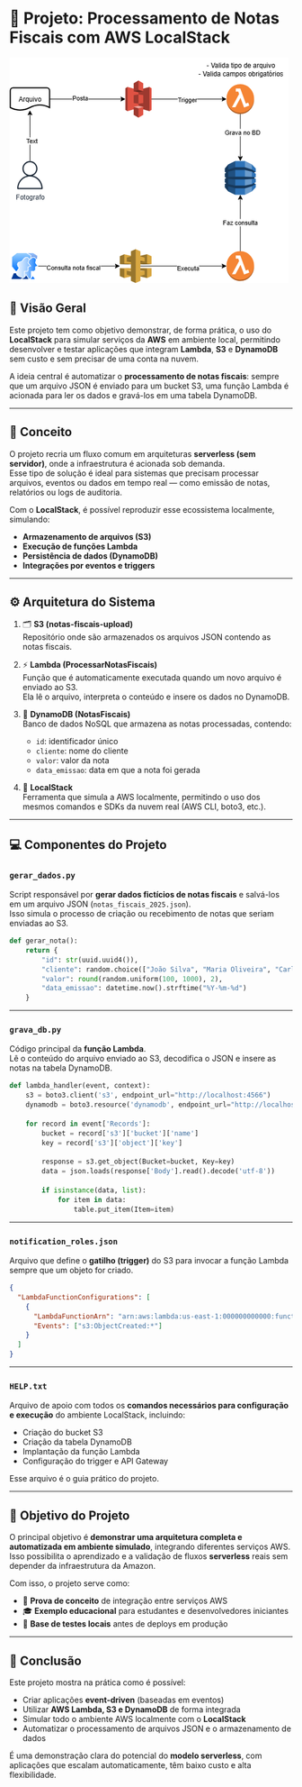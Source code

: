 # 🧾 Projeto: Processamento de Notas Fiscais com AWS LocalStack

![Arquitetura do Projeto](https://raw.githubusercontent.com/LarissaRodrigues99/test-localstack/refs/heads/main/image/s3Lambida.png)

## 📖 Visão Geral

Este projeto tem como objetivo demonstrar, de forma prática, o uso do **LocalStack** para simular serviços da **AWS** em ambiente local, permitindo desenvolver e testar aplicações que integram **Lambda**, **S3** e **DynamoDB** sem custo e sem precisar de uma conta na nuvem.  

A ideia central é automatizar o **processamento de notas fiscais**: sempre que um arquivo JSON é enviado para um bucket S3, uma função Lambda é acionada para ler os dados e gravá-los em uma tabela DynamoDB.

---

## 🧠 Conceito

O projeto recria um fluxo comum em arquiteturas **serverless (sem servidor)**, onde a infraestrutura é acionada sob demanda.  
Esse tipo de solução é ideal para sistemas que precisam processar arquivos, eventos ou dados em tempo real — como emissão de notas, relatórios ou logs de auditoria.

Com o **LocalStack**, é possível reproduzir esse ecossistema localmente, simulando:
- **Armazenamento de arquivos (S3)**
- **Execução de funções Lambda**
- **Persistência de dados (DynamoDB)**
- **Integrações por eventos e triggers**

---

## ⚙️ Arquitetura do Sistema

1. 🗂️ **S3 (notas-fiscais-upload)**  
   Repositório onde são armazenados os arquivos JSON contendo as notas fiscais.

2. ⚡ **Lambda (ProcessarNotasFiscais)**  
   Função que é automaticamente executada quando um novo arquivo é enviado ao S3.  
   Ela lê o arquivo, interpreta o conteúdo e insere os dados no DynamoDB.

3. 💾 **DynamoDB (NotasFiscais)**  
   Banco de dados NoSQL que armazena as notas processadas, contendo:
   - `id`: identificador único  
   - `cliente`: nome do cliente  
   - `valor`: valor da nota  
   - `data_emissao`: data em que a nota foi gerada  

4. 🧱 **LocalStack**  
   Ferramenta que simula a AWS localmente, permitindo o uso dos mesmos comandos e SDKs da nuvem real (AWS CLI, boto3, etc.).  

---

## 💻 Componentes do Projeto

### `gerar_dados.py`
Script responsável por **gerar dados fictícios de notas fiscais** e salvá-los em um arquivo JSON (`notas_fiscais_2025.json`).  
Isso simula o processo de criação ou recebimento de notas que seriam enviadas ao S3.  

```python
def gerar_nota():
    return {
        "id": str(uuid.uuid4()),
        "cliente": random.choice(["João Silva", "Maria Oliveira", "Carlos Souza", "Ana Santos"]),
        "valor": round(random.uniform(100, 1000), 2),
        "data_emissao": datetime.now().strftime("%Y-%m-%d")
    }
```

---

### `grava_db.py`
Código principal da **função Lambda**.  
Lê o conteúdo do arquivo enviado ao S3, decodifica o JSON e insere as notas na tabela DynamoDB.

```python
def lambda_handler(event, context):
    s3 = boto3.client('s3', endpoint_url="http://localhost:4566")
    dynamodb = boto3.resource('dynamodb', endpoint_url="http://localhost:4566")

    for record in event['Records']:
        bucket = record['s3']['bucket']['name']
        key = record['s3']['object']['key']

        response = s3.get_object(Bucket=bucket, Key=key)
        data = json.loads(response['Body'].read().decode('utf-8'))

        if isinstance(data, list):
            for item in data:
                table.put_item(Item=item)
```

---

### `notification_roles.json`
Arquivo que define o **gatilho (trigger)** do S3 para invocar a função Lambda sempre que um objeto for criado.

```json
{
  "LambdaFunctionConfigurations": [
    {
      "LambdaFunctionArn": "arn:aws:lambda:us-east-1:000000000000:function:ProcessarNotasFiscais",
      "Events": ["s3:ObjectCreated:*"]
    }
  ]
}
```

---

### `HELP.txt`
Arquivo de apoio com todos os **comandos necessários para configuração e execução** do ambiente LocalStack, incluindo:
- Criação do bucket S3  
- Criação da tabela DynamoDB  
- Implantação da função Lambda  
- Configuração do trigger e API Gateway  

Esse arquivo é o guia prático do projeto.

---

## 🎯 Objetivo do Projeto

O principal objetivo é **demonstrar uma arquitetura completa e automatizada em ambiente simulado**, integrando diferentes serviços AWS.  
Isso possibilita o aprendizado e a validação de fluxos **serverless** reais sem depender da infraestrutura da Amazon.

Com isso, o projeto serve como:
- 🧩 **Prova de conceito** de integração entre serviços AWS  
- 🎓 **Exemplo educacional** para estudantes e desenvolvedores iniciantes  
- 💼 **Base de testes locais** antes de deploys em produção  

---

## 🧠 Conclusão

Este projeto mostra na prática como é possível:
- Criar aplicações **event-driven** (baseadas em eventos)
- Utilizar **AWS Lambda, S3 e DynamoDB** de forma integrada
- Simular todo o ambiente AWS localmente com o **LocalStack**
- Automatizar o processamento de arquivos JSON e o armazenamento de dados  

É uma demonstração clara do potencial do **modelo serverless**, com aplicações que escalam automaticamente, têm baixo custo e alta flexibilidade.  
